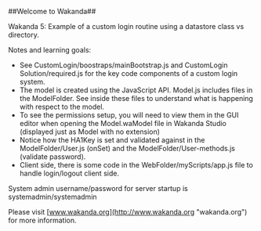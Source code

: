 ##Welcome to Wakanda##

Wakanda 5: Example of a custom login routine using a datastore class vs directory.

Notes and learning goals:
- See CustomLogin/boostraps/mainBootstrap.js and CustomLogin Solution/required.js for the key code components of a custom login system.
- The model is created using the JavaScript API. Model.js includes files in the ModelFolder. See inside these files to understand what is happening with respect to the model.
- To see the permissions setup, you will need to view them in the GUI editor when opening the Model.waModel file in Wakanda Studio (displayed just as Model with no extension)
- Notice how the HA1Key is set and validated against in the ModelFolder/User.js (onSet) and the ModelFolder/User-methods.js (validate password).
- Client side, there is some code in the WebFolder/myScripts/app.js file to handle login/logout client side.

System admin username/password for server startup is systemadmin/systemadmin

Please visit [www.wakanda.org](http://www.wakanda.org "wakanda.org") for more information.
